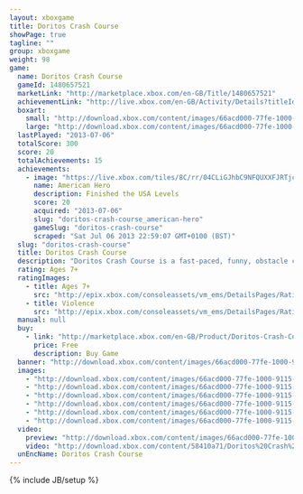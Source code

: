 ```yaml
---
layout: xboxgame
title: Doritos Crash Course
showPage: true
tagline: ""
group: xboxgame
weight: 98
game: 
  name: Doritos Crash Course
  gameId: 1480657521
  marketLink: "http://marketplace.xbox.com/en-GB/Title/1480657521"
  achievementLink: "http://live.xbox.com/en-GB/Activity/Details?titleId=1480657521"
  boxart: 
    small: "http://download.xbox.com/content/images/66acd000-77fe-1000-9115-d80258410a71/2057/boxartsm.jpg"
    large: "http://download.xbox.com/content/images/66acd000-77fe-1000-9115-d80258410a71/2057/boxartlg.jpg"
  lastPlayed: "2013-07-06"
  totalScore: 300
  score: 20
  totalAchievements: 15
  achievements: 
    - image: "https://live.xbox.com/tiles/8C/rr/04CLiGJhbC9NFQUXXFJRTjcxL2FjaC8wLzkAAAAA5+fn-MQq6w==.jpg"
      name: American Hero
      description: Finished the USA Levels
      score: 20
      acquired: "2013-07-06"
      slug: "doritos-crash-course_american-hero"
      gameSlug: "doritos-crash-course"
      scraped: "Sat Jul 06 2013 22:59:07 GMT+0100 (BST)"
  slug: "doritos-crash-course"
  title: Doritos Crash Course
  description: "Doritos Crash Course is a fast-paced, funny, obstacle course game show for your Avatar to compete  against your friends and family over XboxLive.  Play through 15 exciting platformer levels across 3 different countries.   Compete against your friends and family up to four players over Xbox LIVE and local split-screen."
  rating: Ages 7+
  ratingImages: 
    - title: Ages 7+
      src: "http://epix.xbox.com/consoleassets/vm_ems/DetailsPages/RatingSystemID/14/default/Values/14002.png"
    - title: Violence
      src: "http://epix.xbox.com/consoleassets/vm_ems/DetailsPages/RatingSystemID/14/default/Descriptors/14005.png"
  manual: null
  buy: 
    - link: "http://marketplace.xbox.com/en-GB/Product/Doritos-Crash-Course/66acd000-77fe-1000-9115-d80258410a71?purchase=1&amp;DownloadType=Game"
      price: Free
      description: Buy Game
  banner: "http://download.xbox.com/content/images/66acd000-77fe-1000-9115-d80258410a71/1033/banner.png"
  images: 
    - "http://download.xbox.com/content/images/66acd000-77fe-1000-9115-d80258410a71/1033/screenlg1.jpg"
    - "http://download.xbox.com/content/images/66acd000-77fe-1000-9115-d80258410a71/1033/screenlg2.jpg"
    - "http://download.xbox.com/content/images/66acd000-77fe-1000-9115-d80258410a71/1033/screenlg3.jpg"
    - "http://download.xbox.com/content/images/66acd000-77fe-1000-9115-d80258410a71/1033/screenlg4.jpg"
    - "http://download.xbox.com/content/images/66acd000-77fe-1000-9115-d80258410a71/1033/screenlg5.jpg"
    - "http://download.xbox.com/content/images/66acd000-77fe-1000-9115-d80258410a71/1033/background.jpg"
  video: 
    preview: "http://download.xbox.com/content/images/66acd000-77fe-1000-9115-d80258410a71/1033/background.jpg"
    video: "http://download.xbox.com/content/58410a71/Doritos%20Crash%20Course.asx"
  unEncName: Doritos Crash Course
---
```

{% include JB/setup %}